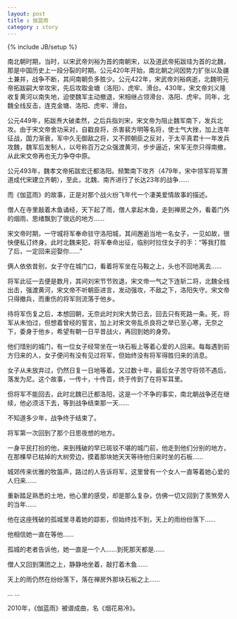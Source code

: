 ```yaml
---
layout: post
title : 伽蓝雨
category : story
---
```

{% include JB/setup %}

<div class="chinese">
南北朝时期，当时，以宋武帝刘裕为首的南朝宋，以及道武帝拓跋珪为首的北魏，那是中国历史上一段分裂的时期。公元420年开始，南北朝之间因势力扩张以及疆土兼并，战争不断，其间南朝负多胜少。公元422年，宋武帝刘裕病逝，北魏明元帝拓跋嗣大举攻宋，先后攻取金塘（洛阳）、虎牢、滑台。430年，宋文帝刘义隆收复黄河以南失地，迫使魏军主动撤退，宋相继占领滑台、洛阳、虎牢。同年，北魏全线反击，连克金塘、洛阳、虎牢、滑台。

 公元449年，拓跋焘大破柔然，之后兵指刘宋，宋文帝为阻止魏军南下，发兵北攻。由于宋文帝舍功采对，自戳良将，杀害裴方明等名将，使士气大挫，加上连年征战，国力渐衰，军中久无御敌之将，又不顾朝臣之反对，于太平真君十一年发兵攻魏，魏军后发制人，以号称百万之众强渡黄河，步步逼近，宋军无奈只得南撤，从此宋文帝再也无力争夺中原。

公元493年，魏孝文帝拓跋宏迁都洛阳。频繁南下攻齐（479年，宋中领军将军萧道成代宋建立齐朝），至此，北魏、南齐进行了长达23年的战争……

而《伽蓝雨》的故事，正是对那个战火纷飞年代一个凄美爱情故事的描述。

僧人在寺里敲着木鱼诵经，天下起了雨，僧人拿起木鱼，走到禅房之外，看着门外的烟雨、思绪飘到了很远的地方……

宋文帝时期，一守城将军奉命驻守洛阳城，其间邂逅当地一名女子，一见如故，很快便私订终身。此时北魏来犯，将军奉命出征，临别时拉住女子的手：“等我打胜了后，一定回来迎娶你……”

俩人依依昔别，女子守在城门口，看着将军坐在马鞍之上，头也不回地离去……

将军此征一去便是数月，其间刘宋节节败退，宋文帝一气之下连斩二将，北魏全线出击，强渡黄河，宋文帝不听朝臣进言，发动强攻，不敌之下，洛阳失守。宋文帝只得撤兵，而重伤的将军则流落于他乡。

待将军伤复之后，本想回朝，无奈此时刘宋大势已去，回去只有死路一条。死，将军从未怕过，但想着曾经的誓言，加上对宋文帝乱杀良将之举已至心寒，无奈之下，委身于他乡，希望有朝一日平昔战火，再回到她的身旁。

他们惜别的城门，有一位女子经常坐在一块石板上等着心爱的人回来。每每遇到前方归来的人，女子便问有没有见过将军，但始终没有将军得胜归来的消息。

女子从未放弃过，仍然日复一日地等着。又过数十年，最后女子苦守将领不遇后，落发为尼。这个故事，一传十，十传百，终于传到了在将军耳里。

但将军不能回去，此时北魏已迁都洛阳，这是一个不争的事实，南北朝战争还在继续，他必须活下去，等到战争结束那一天……

不知道多少年，战争终于结束了。

将军第一次回到了那个日思夜想的地方。

一身平民打扮的他，来到残破的早已斑驳不堪的城门前，他走到他们分别的地方，在那棵早已枯掉的大树旁边，摸着那块她天天等待他归来时坐的石板……

城郊传来优雅的牧笛声，路过的人告诉将军，这里曾有一个女人一直等着她心爱的人归来……

重新踏足熟悉的土地，他心里的感受，却是那么复杂，仿佛一切又回到了羡煞旁人的当年……

他在这座残破的孤城里寻着她的踪影，但始终找不到，天上的雨纷纷落下……

他相信她一直在等他……

孤城的老者告诉他，她一直是一个人……到死那天都是……

僧人又回到蒲团之上，静静地坐着，敲打着木鱼……

天上的雨仍然在纷纷落下，落在禅房外那块石板之上……

... ...

2010年，《伽蓝雨》被谱成曲，名《烟花易冷》。
</div>
